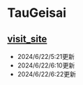 # TauGeisai
## [visit_site](https://camen89.github.io/TauGeisai/)

  - 2024/6/22/5:21更新
  - 2024/6/22/6:10更新
  - 2024/6/22/6:22更新
